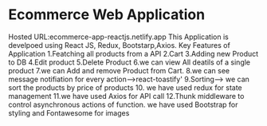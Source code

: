 # Ecommerce Web Application
Hosted URL:ecommerce-app-reactjs.netlify.app
This Application is develpoed using React JS, Redux, Bootstarp,Axios.
Key Features of Application
1.Featching all products from a API
2.Cart
3.Adding new Product to DB
4.Edit product
5.Delete Product
6.we can view All deatils of a single product
7.we can Add and remove Product from Cart.
8.we can see message notifiation for every action-->react-toastify'
9.Sorting--> we can sort the products by price of products
10. we have used redux for state management
11.we have used Axios for API call
12.Thunk middleware to control asynchronous actions of function.
we have used Bootstrap for styling and Fontawesome for images
